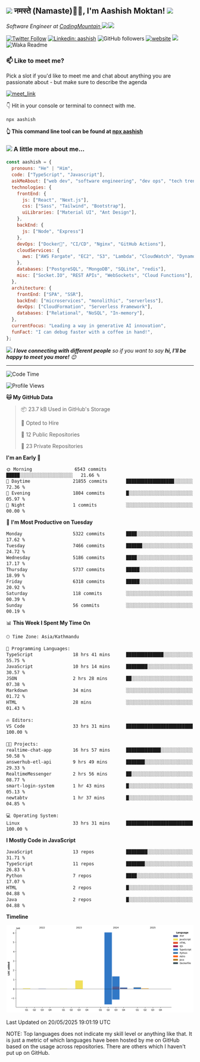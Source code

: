 <h2><img src="https://emojis.slackmojis.com/emojis/images/1531849430/4246/blob-sunglasses.gif?1531849430" width="30"/> नमस्ते (Namaste)🙏🏻, I'm Aashish Moktan! <img src="https://media.giphy.com/media/12oufCB0MyZ1Go/giphy.gif" width="50"></h2>
<img align='right' src="https://i.giphy.com/fmkYSBlJt3XjNF6p9c.webp" width="230">
<p><em>Software Engineer at <a href="https://codingmountain.com">CodingMountain
</a><img src="https://media.giphy.com/media/WUlplcMpOCEmTGBtBW/giphy.gif" width="30">
</em></p>

[![Twitter Follow](https://img.shields.io/twitter/follow/misteranmol?label=AashishMoktan9)](https://x.com/AashishMoktan9)
[![Linkedin: aashish](https://img.shields.io/badge/-aashish-blue?style=flat-square&logo=Linkedin&logoColor=white&link=https://www.linkedin.com/in/anmol-p-singh/)](https://www.linkedin.com/in/aashish-moktan-b65784171/)
![GitHub followers](https://img.shields.io/github/followers/aashish-moktan?label=Follow&style=social)
[![website](https://img.shields.io/badge/Website-46a2f1.svg?&style=flat-square&logo=Google-Chrome&logoColor=white&link=https://aashishmoktan.com.np/)](https://aashishmoktan.com.np/)
![](https://visitor-badge.glitch.me/badge?page_id=anmol098.anmol098)
![Waka Readme](https://github.com/anmol098/anmol098/workflows/Waka%20Readme/badge.svg)

<!-- <a href="https://trendshift.io/developers/2235" target="_blank"><img src="https://trendshift.io/api/badge/developers/2235" alt="anmol098 | Trendshift" style="width: 250px; height: 55px;" width="250" height="55"/></a> -->

### 📫 Like to meet me?

Pick a slot if you'd like to meet me and chat about anything you are passionate about - but make sure to describe the agenda

<a href="https://calendly.com/anmol098/30min" target="_blank"><img width="498" alt="meet_link" src="https://user-images.githubusercontent.com/15426564/144297439-f530f383-e73e-41e0-9914-a9b7d3f432e5.png"></a>

👇 Hit in your console or terminal to connect with me.

```bash
npx aashish
```

**👆 This command line tool can be found at [npx aashish](https://github.com/aashish-moktan/npx_card)**

### <img src="https://media.giphy.com/media/VgCDAzcKvsR6OM0uWg/giphy.gif" width="50"> A little more about me...

```javascript
const aashish = {
  pronouns: "He" | "Him",
  code: ["TypeScript", "Javascript"],
  askMeAbout: ["web dev", "software engineering", "dev ops", "tech trends"],
  technologies: {
    frontEnd: {
      js: ["React", "Next.js"],
      css: ["Sass", "Tailwind", "Bootstrap"],
      uiLibraries: ["Material UI", "Ant Design"],
    },
    backEnd: {
      js: ["Node", "Express"]
    },
    devOps: ["Docker🐳", "CI/CD", "Nginx", "GitHub Actions"],
    cloudServices: {
      aws: ["AWS Fargate", "EC2", "S3", "Lambda", "CloudWatch", "DynamoDB"],
    },
    databases: ["PostgreSQL", "MongoDB", "SQLite", "redis"],
    misc: ["Socket.IO", "REST APIs", "WebSockets", "Cloud Functions"],
  },
  architecture: {
    frontEnd: ["SPA", "SSR"],
    backEnd: ["microservices", "monolithic", "serverless"],
    devOps: ["CloudFormation", "Serverless Framework"],
    databases: ["Relational", "NoSQL", "In-memory"],
  },
  currentFocus: "Leading a way in generative AI innovation",
  funFact: "I can debug faster with a coffee in hand!",
};
```

<img src="https://media.giphy.com/media/LnQjpWaON8nhr21vNW/giphy.gif" width="60"> <em><b>I love connecting with different people</b> so if you want to say <b>hi, I'll be happy to meet you more!</b> 😊</em>

---

<!--START_SECTION:waka-->
![Code Time](http://img.shields.io/badge/Code%20Time-41%20hrs%2027%20mins-blue)

![Profile Views](http://img.shields.io/badge/Profile%20Views-86-blue)

**🐱 My GitHub Data** 

> 📦 23.7 kB Used in GitHub's Storage 
 > 
> 💼 Opted to Hire
 > 
> 📜 12 Public Repositories 
 > 
> 🔑 23 Private Repositories 
 > 
**I'm an Early 🐤** 

```text
🌞 Morning                6543 commits        █████░░░░░░░░░░░░░░░░░░░░   21.66 % 
🌆 Daytime                21855 commits       ██████████████████░░░░░░░   72.36 % 
🌃 Evening                1804 commits        █░░░░░░░░░░░░░░░░░░░░░░░░   05.97 % 
🌙 Night                  1 commits           ░░░░░░░░░░░░░░░░░░░░░░░░░   00.00 % 
```
📅 **I'm Most Productive on Tuesday** 

```text
Monday                   5322 commits        ████░░░░░░░░░░░░░░░░░░░░░   17.62 % 
Tuesday                  7466 commits        ██████░░░░░░░░░░░░░░░░░░░   24.72 % 
Wednesday                5186 commits        ████░░░░░░░░░░░░░░░░░░░░░   17.17 % 
Thursday                 5737 commits        █████░░░░░░░░░░░░░░░░░░░░   18.99 % 
Friday                   6318 commits        █████░░░░░░░░░░░░░░░░░░░░   20.92 % 
Saturday                 118 commits         ░░░░░░░░░░░░░░░░░░░░░░░░░   00.39 % 
Sunday                   56 commits          ░░░░░░░░░░░░░░░░░░░░░░░░░   00.19 % 
```


📊 **This Week I Spent My Time On** 

```text
🕑︎ Time Zone: Asia/Kathmandu

💬 Programming Languages: 
TypeScript               18 hrs 41 mins      ██████████████░░░░░░░░░░░   55.75 % 
JavaScript               10 hrs 14 mins      ████████░░░░░░░░░░░░░░░░░   30.57 % 
JSON                     2 hrs 28 mins       ██░░░░░░░░░░░░░░░░░░░░░░░   07.38 % 
Markdown                 34 mins             ░░░░░░░░░░░░░░░░░░░░░░░░░   01.72 % 
HTML                     28 mins             ░░░░░░░░░░░░░░░░░░░░░░░░░   01.43 % 

🔥 Editors: 
VS Code                  33 hrs 31 mins      █████████████████████████   100.00 % 

🐱‍💻 Projects: 
realtime-chat-app        16 hrs 57 mins      █████████████░░░░░░░░░░░░   50.58 % 
answerhub-etl-api        9 hrs 49 mins       ███████░░░░░░░░░░░░░░░░░░   29.33 % 
RealtimeMessenger        2 hrs 56 mins       ██░░░░░░░░░░░░░░░░░░░░░░░   08.77 % 
smart-login-system       1 hr 43 mins        █░░░░░░░░░░░░░░░░░░░░░░░░   05.13 % 
newtabtv                 1 hr 37 mins        █░░░░░░░░░░░░░░░░░░░░░░░░   04.85 % 

💻 Operating System: 
Linux                    33 hrs 31 mins      █████████████████████████   100.00 % 
```

**I Mostly Code in JavaScript** 

```text
JavaScript               13 repos            ████████░░░░░░░░░░░░░░░░░   31.71 % 
TypeScript               11 repos            ███████░░░░░░░░░░░░░░░░░░   26.83 % 
Python                   7 repos             ████░░░░░░░░░░░░░░░░░░░░░   17.07 % 
HTML                     2 repos             █░░░░░░░░░░░░░░░░░░░░░░░░   04.88 % 
Java                     2 repos             █░░░░░░░░░░░░░░░░░░░░░░░░   04.88 % 
```



**Timeline**

![Lines of Code chart](https://raw.githubusercontent.com/aashish-moktan/aashish-moktan/main/assets/bar_graph.png)


 Last Updated on 20/05/2025 19:01:19 UTC
<!--END_SECTION:waka-->

NOTE: Top languages does not indicate my skill level or anything like that. It is just a metric of which languages have been hosted by me on GitHub based on the usage across repositories. There are others which I haven't put up on GitHub.
